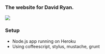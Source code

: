 ### The website for David Ryan.

![](https://dl.dropboxusercontent.com/u/83822475/gifs/jarulegiddyup.gif)

### Setup
- Node.js app running on Heroku
- Using coffeescript, stylus, mustache, grunt


